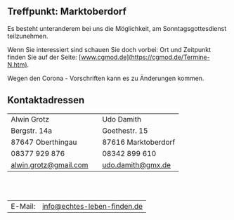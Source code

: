 ## Treffpunkt: Marktoberdorf
Es besteht unteranderem bei uns die Möglichkeit, am Sonntagsgottesdienst teilzunehmen.

Wenn Sie interessiert sind schauen Sie doch vorbei:
Ort und Zeitpunkt finden Sie auf der Seite: [www.cgmod.de](https://cgmod.de/Termine-N.htm).

Wegen den Corona - Vorschriften kann es zu Änderungen kommen.

## Kontaktadressen

|                       |  |                     |
|--------------------|-----------|------------------|
| Alwin Grotz           |  | Udo Damith          |
| Bergstr. 14a          |  | Goethestr. 15       |
| 87647 Oberthingau     |  | 87616 Marktoberdorf |
| 08377 929 876         |  | 08342 899 610       |
| alwin.grotz@gmail.com |  | udo.damith@gmx.de   |


<br><br>

|            |                                                                                                                       |
|------------|-----------------------------------------------------------------------------------------------------------------------|
| E-Mail:    | info@echtes-leben-finden.de                                                                                           |


